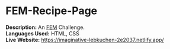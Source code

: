 # FEM-Recipe-Page
**Description:** An [FEM](https://www.frontendmentor.io/challenges/recipe-page-KiTsR8QQKm) Challenge.<br>
**Languages Used:** HTML, CSS<br>
**Live Website:** https://imaginative-lebkuchen-2e2037.netlify.app/
